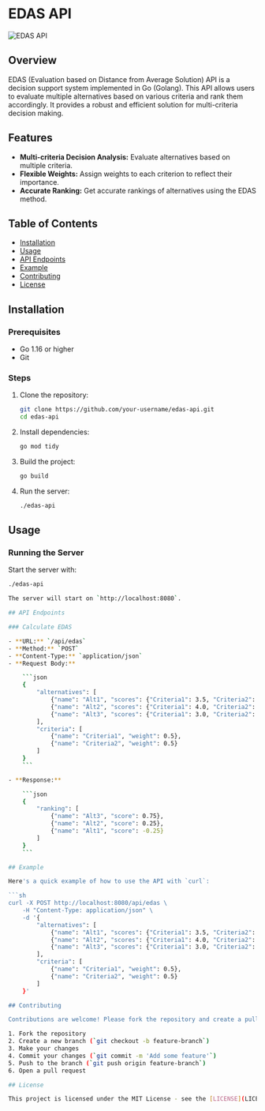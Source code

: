 # EDAS API

![EDAS API](https://img.shields.io/badge/EDAS-API-blue.svg)

## Overview

EDAS (Evaluation based on Distance from Average Solution) API is a decision support system implemented in Go (Golang). This API allows users to evaluate multiple alternatives based on various criteria and rank them accordingly. It provides a robust and efficient solution for multi-criteria decision making.

## Features

- **Multi-criteria Decision Analysis:** Evaluate alternatives based on multiple criteria.
- **Flexible Weights:** Assign weights to each criterion to reflect their importance.
- **Accurate Ranking:** Get accurate rankings of alternatives using the EDAS method.

## Table of Contents

- [Installation](#installation)
- [Usage](#usage)
- [API Endpoints](#api-endpoints)
- [Example](#example)
- [Contributing](#contributing)
- [License](#license)

## Installation

### Prerequisites

- Go 1.16 or higher
- Git

### Steps

1. Clone the repository:

    ```sh
    git clone https://github.com/your-username/edas-api.git
    cd edas-api
    ```

2. Install dependencies:

    ```sh
    go mod tidy
    ```

3. Build the project:

    ```sh
    go build
    ```

4. Run the server:

    ```sh
    ./edas-api
    ```

## Usage

### Running the Server

Start the server with:

```sh
./edas-api

The server will start on `http://localhost:8080`.

## API Endpoints

### Calculate EDAS

- **URL:** `/api/edas`
- **Method:** `POST`
- **Content-Type:** `application/json`
- **Request Body:**

    ```json
    {
        "alternatives": [
            {"name": "Alt1", "scores": {"Criteria1": 3.5, "Criteria2": 7.0}},
            {"name": "Alt2", "scores": {"Criteria1": 4.0, "Criteria2": 6.5}},
            {"name": "Alt3", "scores": {"Criteria1": 3.0, "Criteria2": 8.0}}
        ],
        "criteria": [
            {"name": "Criteria1", "weight": 0.5},
            {"name": "Criteria2", "weight": 0.5}
        ]
    }
    ```

- **Response:**

    ```json
    {
        "ranking": [
            {"name": "Alt3", "score": 0.75},
            {"name": "Alt2", "score": 0.25},
            {"name": "Alt1", "score": -0.25}
        ]
    }
    ```

## Example

Here's a quick example of how to use the API with `curl`:

```sh
curl -X POST http://localhost:8080/api/edas \
    -H "Content-Type: application/json" \
    -d '{
        "alternatives": [
            {"name": "Alt1", "scores": {"Criteria1": 3.5, "Criteria2": 7.0}},
            {"name": "Alt2", "scores": {"Criteria1": 4.0, "Criteria2": 6.5}},
            {"name": "Alt3", "scores": {"Criteria1": 3.0, "Criteria2": 8.0}}
        ],
        "criteria": [
            {"name": "Criteria1", "weight": 0.5},
            {"name": "Criteria2", "weight": 0.5}
        ]
    }'

## Contributing

Contributions are welcome! Please fork the repository and create a pull request with your changes. Ensure that your code follows the project's coding standards and includes appropriate tests.

1. Fork the repository
2. Create a new branch (`git checkout -b feature-branch`)
3. Make your changes
4. Commit your changes (`git commit -m 'Add some feature'`)
5. Push to the branch (`git push origin feature-branch`)
6. Open a pull request

## License

This project is licensed under the MIT License - see the [LICENSE](LICENSE) file for details.

